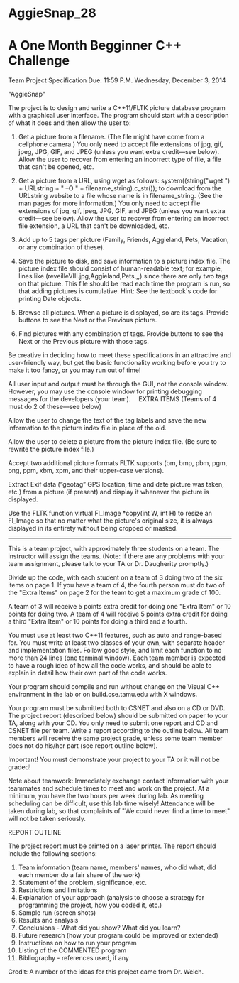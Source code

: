 AggieSnap_28
============
A One Month Begginner C++ Challenge
============
Team Project Specification
Due: 11:59 P.M. Wednesday, December 3, 2014

"AggieSnap"

The project is to design and write a C++11/FLTK picture database program with a graphical user interface.  The program should start with a description of what it does and then allow the user to:

1.	Get a picture from a filename.  (The file might have come from a cellphone camera.)  You only need to accept file extensions of jpg, gif, jpeg, JPG, GIF, and JPEG (unless you want extra credit—see below).  Allow the user to recover from entering an incorrect type of file, a file that can't be opened, etc.

2.	Get a picture from a URL, using wget as follows:
system((string("wget ") + URLstring + " –O " + filename_string).c_str());
to download from the URLstring website to a file whose name is in filename_string.  (See the man pages for more information.)  You only need to accept file extensions of jpg, gif, jpeg, JPG, GIF, and JPEG (unless you want extra credit—see below).  Allow the user to recover from entering an incorrect file extension, a URL that can't be downloaded, etc.

3.	Add up to 5 tags per picture (Family, Friends, Aggieland, Pets, Vacation, or any combination of these).

4.	Save the picture to disk, and save information to a picture index file.  The picture index file should consist of human-readable text; for example, lines like
		(reveilleVIII.jpg,Aggieland,Pets,,,)
since there are only two tags on that picture.  This file should be read each time the program is run, so that adding pictures is cumulative.  Hint: See the textbook's code for printing Date objects.

5.	Browse all pictures.  When a picture is displayed, so are its tags.  Provide buttons to see the Next or the Previous picture.

6.	Find pictures with any combination of tags.  Provide buttons to see the Next
      or the Previous picture with those tags.

Be creative in deciding how to meet these specifications in an attractive and user-friendly way, but get the basic functionality working before you try to make it too fancy, or you may run out of time!

All user input and output must be through the GUI, not the console window.  However, you may use the console window for printing debugging messages for the developers (your team). 
EXTRA ITEMS (Teams of 4 must do 2 of these—see below)

Allow the user to change the text of the tag labels and save the new information to the picture index file in place of the old.

Allow the user to delete a picture from the picture index file.  (Be sure to rewrite the picture index file.)

Accept two additional picture formats FLTK supports (bm, bmp, pbm, pgm, png, ppm, xbm, xpm, and their upper-case versions).

Extract Exif data (“geotag” GPS location, time and date picture was taken, etc.) from a picture (if present) and display it whenever the picture is displayed.

Use the FLTK function
virtual Fl_Image *copy(int W, int H) 
to resize an Fl_Image so that no matter what the picture's original size, it is always displayed in its entirety without being cropped or masked.
________________________________________________________________________

This is a team project, with approximately three students on a team.  The instructor will assign the teams.  (Note: If there are any problems with your team assignment, 
please talk to your TA or Dr. Daugherity promptly.)  

Divide up the code, with each student on a team of 3 doing two of the six items on page 1.  If you have a team of 4, the fourth person must do two of the "Extra Items" on page 2 for the team to get a maximum grade of 100.

A team of 3 will receive 5 points extra credit for doing one "Extra Item" or 10 points for doing two.  A team of 4 will receive 5 points extra credit for doing a third "Extra Item" or 10 points for doing a third and a fourth.

You must use at least two C++11 features, such as auto and range-based for.  You must write at least two classes of your own, with separate header and implementation files.  Follow good style, and limit each function to no more than 24 lines (one terminal window).  Each team member is expected to have a rough idea of how all the code works, and should be able to explain in detail how their own part of the code works. 

Your program should compile and run without change on the Visual C++ environment in the lab or on build.cse.tamu.edu with X windows.

Your program must be submitted both to CSNET and also on a CD or DVD.  The project report (described below) should be submitted on paper to your TA, along with your CD.  You only need to submit one report and CD and CSNET file per team.  Write a report according to the outline below.  All team members will receive the same project grade, unless some team member does not do his/her part (see report outline below).  

Important!  You must demonstrate your project to your TA or it will not be graded!

Note about teamwork: Immediately exchange contact information with your teammates and schedule times to meet and work on the project.  At a minimum, you have the two hours per week during lab. As meeting scheduling can be difficult, use this lab time wisely! Attendance will be taken during lab, so that complaints of "We could never find a time to meet" will not be taken seriously.


REPORT OUTLINE

The project report must be printed on a laser printer.  The report should include the following sections:

1.  Team information (team name, members' names, who did what, did each member
do a fair share of the work)
2.  Statement of the problem, significance, etc.
3.  Restrictions and limitations
4.  Explanation of your approach (analysis to choose a strategy for programming the project, how you coded it, etc.)
5.  Sample run (screen shots)
6.  Results and analysis
7.  Conclusions - What did you show?  What did you learn? 
8.  Future research (how your program could be improved or extended)
9.  Instructions on how to run your program
10. Listing of the COMMENTED program
11. Bibliography - references used, if any

Credit: A number of the ideas for this project came from Dr. Welch. 
